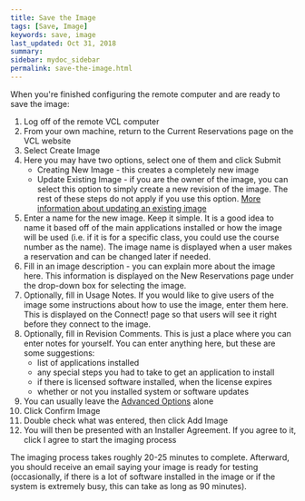 ```yaml
---
title: Save the Image
tags: [Save, Image]
keywords: save, image
last_updated: Oct 31, 2018
summary:
sidebar: mydoc_sidebar
permalink: save-the-image.html
---
```


When you're finished configuring the remote computer and are ready to save the image:

1. Log off of the remote VCL computer
2. From your own machine, return to the Current Reservations page on the VCL website
3. Select Create Image
4. Here you may have two options, select one of them and click Submit
    * Creating New Image - this creates a completely new image
    * Update Existing Image - if you are the owner of the image, you can select this option to simply create a new revision of the image. The rest of these steps do not apply if you use this option. [More information about updating an existing image](updating-an-existing-image.html)
5. Enter a name for the new image. Keep it simple. It is a good idea to name it based off of the main applications installed or how the image will be used (i.e. if it is for a specific class, you could use the course number as the name). The image name is displayed when a user makes a reservation and can be changed later if needed.
6. Fill in an image description - you can explain more about the image here. This information is displayed on the New Reservations page under the drop-down box for selecting the image.
7. Optionally, fill in Usage Notes. If you would like to give users of the image some instructions about how to use the image, enter them here. This is displayed on the Connect! page so that users will see it right before they connect to the image.
8. Optionally, fill in Revision Comments. This is just a place where you can enter notes for yourself. You can enter anything here, but these are some suggestions:
    * list of applications installed
    * any special steps you had to take to get an application to install
    * if there is licensed software installed, when the license expires
    * whether or not you installed system or software updates
9. You can usually leave the [Advanced Options](advanced-options.html) alone
10. Click Confirm Image
11. Double check what was entered, then click Add Image
12. You will then be presented with an Installer Agreement. If you agree to it, click I agree to start the imaging process

The imaging process takes roughly 20-25 minutes to complete. Afterward, you should receive an email saying your image is ready for testing (occasionally, if there is a lot of software installed in the image or if the system is extremely busy, this can take as long as 90 minutes).
